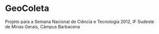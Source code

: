 GeoColeta
=========

Projeto para a Semana Nacional de Ciência e Tecnologia 2012, IF Sudeste de Minas Gerais, Câmpus Barbacena